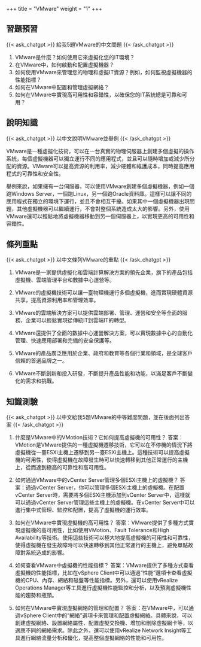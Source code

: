 +++
title = "VMware"
weight = "1"
+++
## 習題預習
{{< ask_chatgpt >}}
給我5題VMware的中文問題
{{< /ask_chatgpt >}}

1. VMware是什麼？如何使用它來虛擬化您的IT環境？
2. 在VMware中，如何啟動和配置虛擬機器？
3. 如何使用VMware來管理您的物理和虛擬IT資源？例如，如何監視虛擬機器的性能指標？
4. 如何在VMware中配置和管理虛擬網絡？
5. 如何在VMware中實現高可用性和容錯性，以確保您的IT系統總是可靠和可用？   

## 說明知識
{{< ask_chatgpt >}}
以中文說明VMware並舉例
{{< /ask_chatgpt >}}

VMware是一種虛擬化技術，可以在一台真實的物理伺服器上創建多個虛擬的操作系統，每個虛擬機器可以獨立運行不同的應用程式，並且可以隨時增加或減少所分配的資源。VMware可以提高資源的利用率，減少硬體和維護成本，同時提高應用程式的可靠性和安全性。

舉例來說，如果擁有一台伺服器，可以使用VMware創建多個虛擬機器，例如一個跑Windows Server，一個跑Linux，另一個跑Oracle資料庫。這樣可以讓不同的應用程式在獨立的環境下運行，並且不會相互干擾。如果其中一個虛擬機器出現問題，其他虛擬機器可以繼續運行，不會對整個系統造成太大的影響。另外，使用VMware還可以輕鬆地將虛擬機器移動到另一個伺服器上，以實現更高的可用性和容錯性。   

## 條列重點
{{< ask_chatgpt >}}
以中文條列VMware的重點
{{< /ask_chatgpt >}}

1. VMware是一家提供虛擬化和雲端計算解決方案的領先企業，旗下的產品包括虛擬機、雲端管理平台和數據中心運營等。

2. VMware的虛擬機技術可以讓一臺物理機運行多個虛擬機，進而實現硬體資源共享，提高資源利用率和管理效率。

3. VMware的雲端解決方案可以提供雲端部署、管理、運營和安全等全面的服務，企業可以輕鬆實現從傳統IT到雲端IT的轉型。

4. VMware還提供了全面的數據中心運營解決方案，可以實現數據中心的自動化管理、快速應用部署和完備的安全保護等。

5. VMware的產品廣泛應用於企業、政府和教育等各個行業和領域，是全球客戶信賴的首選品牌之一。

6. VMware不斷創新和投入研發，不斷提升產品性能和功能，以滿足客戶不斷變化的需求和挑戰。   

## 知識測驗
{{< ask_chatgpt >}}
以中文給我5題VMware的中等難度問題，並在後面列出答案
{{< /ask_chatgpt >}}

1. 什麼是VMware中的VMotion技術？它如何提高虛擬機的可用性？
答案：VMotion是VMware提供的一種虛擬機遷移技術，它可以在不停機的情況下將虛擬機從一臺ESXi主機上遷移到另一臺ESXi主機上。這種技術可以提高虛擬機的可用性，使得虛擬機在故障發生時可以快速轉移到其他正常運行的主機上，從而達到極高的可靠性和高可用性。

2. 如何通過VMware中的vCenter Server管理多個ESXi主機上的虛擬機？
答案：通過vCenter Server，你可以管理多個ESXi主機上的虛擬機。在配置vCenter Server時，需要將多個ESXi主機添加到vCenter Server中，這樣就可以通過vCenter Server管理這些主機上的虛擬機。在vCenter Server中可以進行集中式管理、監控和配置，提高了虛擬機的運行效率。

3. 如何在VMware中實現虛擬機的高可用性？
答案：VMware提供了多種方式實現虛擬機的高可用性，比如使用VMotion、Fault Tolerance和High Availability等技術。使用這些技術可以極大地提高虛擬機的可用性和可靠性，使得虛擬機在發生故障時可以快速轉移到其他正常運行的主機上，避免單點故障對系統造成的影響。

4. 如何查看VMware中虛擬機的性能指標？
答案：VMware提供了多種方式查看虛擬機的性能指標，比如在vSphere Client中可以通過“性能”選項卡查看虛擬機的CPU、內存、網絡和磁盤等性能指標。另外，還可以使用vRealize Operations Manager等工具進行虛擬機性能監控和分析，以及預測虛擬機性能的趨勢和瓶頸。

5. 如何在VMware中實現虛擬網絡的管理和配置？
答案：在VMware中，可以通過vSphere Client中的“網絡”選項卡來管理和配置虛擬網絡。具體來說，可以創建虛擬網絡、設置網絡屬性、配置虛擬交換機、增加和刪除虛擬網卡等，以適應不同的網絡需求。除此之外，還可以使用vRealize Network Insight等工具進行網絡流量分析和優化，提高整個虛擬網絡的性能和可用性。   

